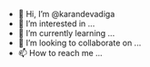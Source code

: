 - 👋 Hi, I’m @karandevadiga
- 👀 I’m interested in ...
- 🌱 I’m currently learning ...
- 💞️ I’m looking to collaborate on ...
- 📫 How to reach me ...

<!---
karandevadiga/karandevadiga is a ✨ special ✨ repository because its `README.md` (this file) appears on your GitHub profile.
You can click the Preview link to take a look at your changes.
--->
